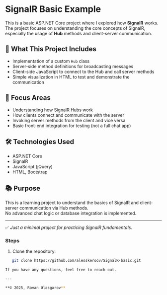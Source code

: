 # SignalR Basic Example

This is a basic ASP.NET Core project where I explored how **SignalR** works.  
The project focuses on understanding the core concepts of SignalR, especially the usage of **Hub** methods and client-server communication.

## 📌 What This Project Includes

- Implementation of a custom `Hub` class  
- Server-side method definitions for broadcasting messages  
- Client-side JavaScript to connect to the Hub and call server methods  
- Simple visualization in HTML to test and demonstrate the communication

## 🧠 Focus Areas

- Understanding how SignalR Hubs work
- How clients connect and communicate with the server
- Invoking server methods from the client and vice versa
- Basic front-end integration for testing (not a full chat app)

## 🛠 Technologies Used

- ASP.NET Core  
- SignalR  
- JavaScript (jQuery)  
- HTML, Bootstrap

## 📚 Purpose

This is a learning project to understand the basics of SignalR and client-server communication via Hub methods.  
No advanced chat logic or database integration is implemented.

---

✅ *Just a minimal project for practicing SignalR fundamentals.*

### Steps

1. Clone the repository:
   
```bash
   git clone https://github.com/alesskeroov/SignalR-basic.git
   
If you have any questions, feel free to reach out.

---

**© 2025, Rəvan Ələsgərov**

